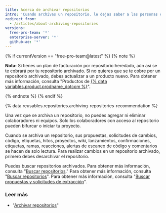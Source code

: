 ```yaml
---
title: Acerca de archivar repositorios
intro: 'Cuando archivas un repositorio, le dejas saber a las personas que un proyecto ya no se mantiene activamente.'
redirect_from:
  - /articles/about-archiving-repositories
versions:
  free-pro-team: '*'
  enterprise-server: '*'
  github-ae: '*'
---
```


{% if currentVersion == "free-pro-team@latest" %}
{% note %}

**Nota:** Si tienes un plan de facturación por repositorio heredado, aún así se te cobrará por tu repositorio archivado. Si no quieres que se te cobre por un repositorio archivado, debes actualizar a un producto nuevo. Para obtener más información, consulta "Productos de [{% data variables.product.prodname_dotcom %}](/articles/github-s-products)".

{% endnote %}
{% endif %}

{% data reusables.repositories.archiving-repositories-recommendation %}

Una vez que se archiva un repositorio, no puedes agregar ni eliminar colaboradores ni equipos. Solo los colaboradores con acceso al repositorio pueden bifurcar o iniciar tu proyecto.

Cuando se archiva un repositorio, sus propuestas, solicitudes de cambios, còdigo, etiquetas, hitos, proyectos, wiki, lanzamientos, confirmaciones, etiquetas, ramas, reacciones, alertas de escaneo de còdigo y comentarios se hacen de solo lectura. Para realizar cambios en un repositorio archivado, primero debes desarchivar el repositorio.

Puedes buscar repositorios archivados. Para obtener más información, consulta "[Buscar repositorios](/articles/searching-for-repositories/#search-based-on-whether-a-repository-is-archived)." Para obtener más información, consulta "[Buscar repositorios](/articles/searching-for-repositories/#search-based-on-whether-a-repository-is-archived)". Para obtener más información, consulta "[Buscar propuestas y solicitudes de extracción](/articles/searching-issues-and-pull-requests/#search-based-on-whether-a-repository-is-archived)".

### Leer más
- "[Archivar repositorios](/articles/archiving-repositories)"
